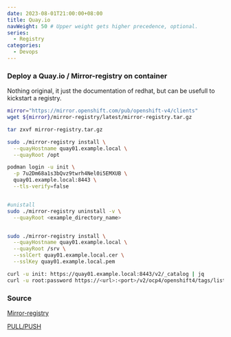 ```yaml
---
date: 2023-08-01T21:00:00+08:00
title: Quay.io
navWeight: 50 # Upper weight gets higher precedence, optional.
series:
  - Registry
categories:
  - Devops
---
```


### Deploy a Quay.io / Mirror-registry on container

Nothing original, it just the documentation of redhat, but can be usefull to kickstart a registry.

```bash
mirror="https://mirror.openshift.com/pub/openshift-v4/clients"
wget ${mirror}/mirror-registry/latest/mirror-registry.tar.gz

tar zxvf mirror-registry.tar.gz

sudo ./mirror-registry install \
  --quayHostname quay01.example.local \
  --quayRoot /opt

podman login -u init \
  -p 7u2Dm68a1s3bQvz9twrh4Nel0i5EMXUB \
  quay01.example.local:8443 \
  --tls-verify=false


#unistall 
sudo ./mirror-registry uninstall -v \
  --quayRoot <example_directory_name>


sudo ./mirror-registry install \
  --quayHostname quay01.example.local \
  --quayRoot /srv \
  --sslCert quay01.example.local.cer \
  --sslKey quay01.example.local.pem

curl -u init: https://quay01.example.local:8443/v2/_catalog | jq
curl -u root:password https://<url>:<port>/v2/ocp4/openshift4/tags/list | jq
```


### Source 

[Mirror-registry](https://docs.openshift.com/container-platform/4.10/installing/disconnected_install/installing-mirroring-creating-registry.html#mirror-registry-localhost_installing-mirroring-creating-registry)

[PULL/PUSH](https://access.redhat.com/documentation/en-us/red_hat_quay/3.8/html-single/deploy_red_hat_quay_for_proof-of-concept_non-production_purposes/index#push_and_pull_images)
